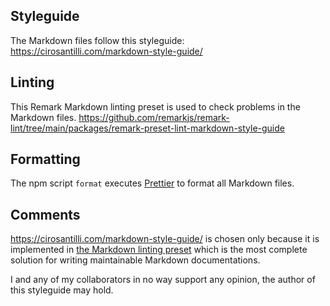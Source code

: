 ## Styleguide

The Markdown files follow this styleguide: https://cirosantilli.com/markdown-style-guide/

## Linting

This Remark Markdown linting preset is used to check problems in the Markdown files.
https://github.com/remarkjs/remark-lint/tree/main/packages/remark-preset-lint-markdown-style-guide

## Formatting

The npm script `format` executes [Prettier](https://prettier.io) to format all Markdown files.

## Comments

<https://cirosantilli.com/markdown-style-guide/> is chosen only because it is implemented in
[the Markdown linting preset](https://github.com/remarkjs/remark-lint/tree/main/packages/remark-preset-lint-markdown-style-guide)
which is the most complete solution for writing maintainable Markdown documentations.

I and any of my collaborators in no way support any opinion, the author of this styleguide may hold.
